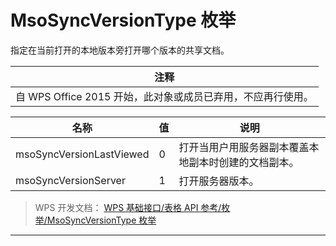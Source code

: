 # MsoSyncVersionType 枚举

指定在当前打开的本地版本旁打开哪个版本的共享文档。

| 注释                                                        |
|-------------------------------------------------------------|
| 自 WPS Office 2015 开始，此对象或成员已弃用，不应再行使用。 |

| 名称                     | 值  | 说明                                                 |
|--------------------------|-----|------------------------------------------------------|
| msoSyncVersionLastViewed | 0   | 打开当用户用服务器副本覆盖本地副本时创建的文档副本。 |
| msoSyncVersionServer     | 1   | 打开服务器版本。                                     |

> WPS 开发文档： [WPS 基础接口/表格 API 参考/枚举/MsoSyncVersionType 枚举](https://qn.cache.wpscdn.cn/encs/doc/office_v19/topics/WPS%20%E5%9F%BA%E7%A1%80%E6%8E%A5%E5%8F%A3/%E8%A1%A8%E6%A0%BC%20API%20%E5%8F%82%E8%80%83/%E6%9E%9A%E4%B8%BE/MsoSyncVersionType%20%E6%9E%9A%E4%B8%BE.html)

------------------------------------------------------------------------
